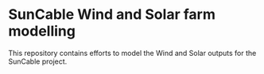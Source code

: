 # SunCable Wind and Solar farm modelling

This repository contains efforts to model the Wind and Solar outputs for the SunCable project.